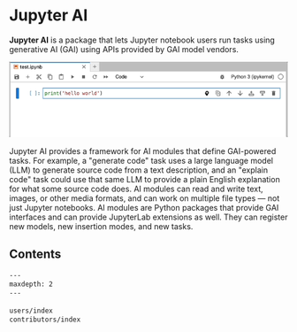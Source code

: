 # Jupyter AI

**Jupyter AI** is a package that lets Jupyter notebook users run tasks using generative AI (GAI) using APIs provided by GAI model vendors.

![Jupyter AI adds a cell toolbar button that can explain code in one click](_static/gai-explain-code.gif)

Jupyter AI provides a framework for AI modules that define GAI-powered tasks. For example, a "generate code" task uses a large language model (LLM) to generate source code from a text description, and an "explain code" task could use that same LLM to provide a plain English explanation for what some source code does. AI modules can read and write text, images, or other media formats, and can work on multiple file types — not just Jupyter notebooks. AI modules are Python packages that provide GAI interfaces and can provide JupyterLab extensions as well. They can register new models, new insertion modes, and new tasks.

## Contents

```{toctree}
---
maxdepth: 2
---

users/index
contributors/index
```